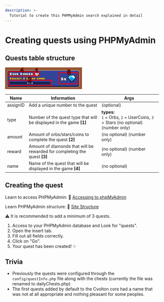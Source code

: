 ```yaml
---
description: >-
  Tutorial to create this PHPMyAdmin search explained in detail
---
```


# Creating quests using PHPMyAdmin

## Quests table structure

<img src="../.gitbook/assets/a-quests-img0.jpg" width="50%" alt="Map Pack capture in game" />

| Name | Information | Args |
| ---- | ----------- | ---- |
| assignID | Add a unique number to the quest | (optional) |
| type | Number of the quest type that will be displayed in the game **[1]** | **types:**<br> `1` = Orbs, `2` = UserCoins, `3` = Stars (no optional) (number only) |
| amount |  Amount of orbs/stars/coins to complete the quest **[2]** | (no optional) (number only) |
| reward | Amount of diamonds that will be rewarded for completing the quest **[3]** | (no optional) (number only) |
| name | Name of the quest that will be displayed in the game **[4]** | (no optional) |


## Creating the quest 


Learn to access PHPMyAdmin: 🔐 [Accessing to phpMyAdmin](site-structure.md)

Learn PHPMyAdmin structure: 🔐 [Site Structure](site-structure.md)

⚠ It is recommended to add a minimum of 3 quests.

1. Access to your PHPMyAdmin database and Look for "quests".
2. Open the insert tab.
3. Fill out all fields correctly.
4. Click on "Go".
5. Your quest has been created! ✨

## Trivia

- Previously the quests were configured through the `config/questInfo.php` file along with the chests (currently the file was renamed to dailyChests.php)
- The first quests added by default to the Cvolton core had a name that was not at all appropriate and nothing pleasant for some peoples.
